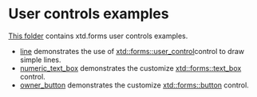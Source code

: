 # User controls examples

[This folder](.) contains xtd.forms user controls examples.

* [line](line/README.md) demonstrates the use of [xtd::forms::user_control](../../../src/xtd.forms/include/xtd/forms/user_control.h)control to draw simple lines.
* [numeric_text_box](numeric_text_box/README.md) demonstrates the customize [xtd::forms::text_box](../../../src/xtd.forms/include/xtd/forms/text_box.h) control.
* [owner_button](owner_button/README.md) demonstrates the customize [xtd::forms::button](../../../src/xtd.forms/include/xtd/forms/button.h) control.
